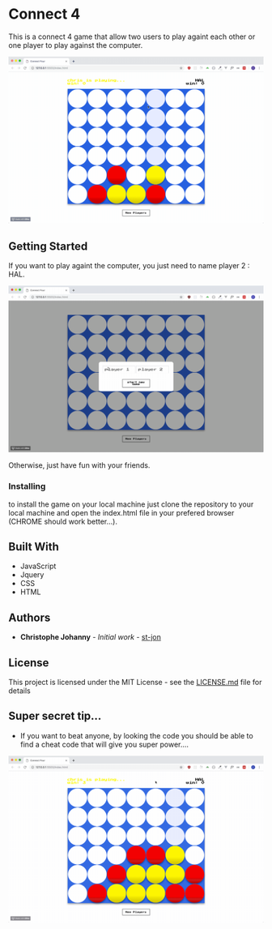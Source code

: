# Connect 4

This is a connect 4 game that allow two users to play againt each other or one player to play against the computer.


<img src="assets/connect4_2.gif" width="600">


## Getting Started

If you want to play againt the computer, you just need to name player 2 : HAL.

<img src="assets/connect4_1.gif" width="600">


Otherwise, just have fun with your friends.

### Installing

to install the game on your local machine just clone the repository to your local machine and open the index.html file in your prefered browser (CHROME should work better...).

## Built With

* JavaScript
* Jquery
* CSS
* HTML

## Authors

* **Christophe Johanny** - *Initial work* - [st-jon](https://github.com/st-jon)

## License

This project is licensed under the MIT License - see the [LICENSE.md](LICENSE.md) file for details

## Super secret tip...

* If you want to beat anyone, by looking the code you should be able to find a cheat code that will give you super power....


<img src="assets/connect4_3.gif" width="600">



